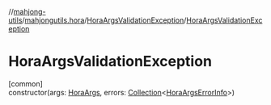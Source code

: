 //[mahjong-utils](../../../index.md)/[mahjongutils.hora](../index.md)/[HoraArgsValidationException](index.md)/[HoraArgsValidationException](-hora-args-validation-exception.md)

# HoraArgsValidationException

[common]\
constructor(args: [HoraArgs](../-hora-args/index.md), errors: [Collection](https://kotlinlang.org/api/latest/jvm/stdlib/kotlin.collections/-collection/index.html)&lt;[HoraArgsErrorInfo](../-hora-args-error-info/index.md)&gt;)
